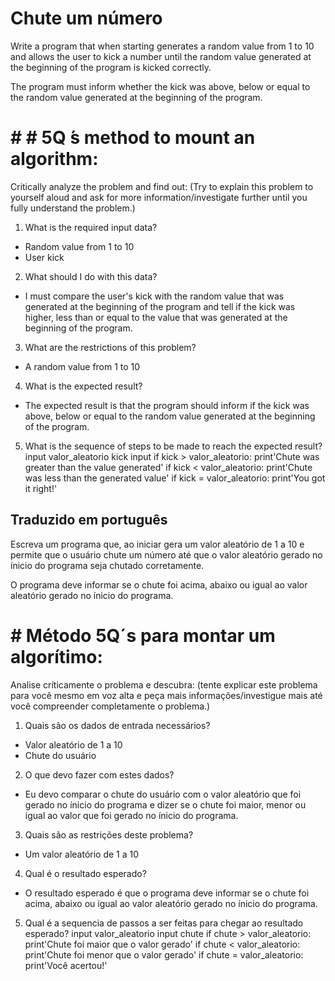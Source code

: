 <h1>Chute um número</h1>


Write a program that when starting generates a random value from 1 to 10 and allows the user to kick a number until the random value generated at the beginning of the program is kicked correctly.

The program must inform whether the kick was above, below or equal to the random value generated at the beginning of the program.

# # # 5Q ́s method to mount an algorithm:

Critically analyze the problem and find out:
(Try to explain this problem to yourself aloud and ask for more information/investigate further until you fully understand the problem.)

1. What is the required input data?
- Random value from 1 to 10
- User kick
2. What should I do with this data?
- I must compare the user's kick with the random value that was generated at the beginning of the program and tell if the kick was higher, less than or equal to the value that was generated at the beginning of the program.
3. What are the restrictions of this problem?
- A random value from 1 to 10
4. What is the expected result?
- The expected result is that the program should inform if the kick was above, below or equal to the random value generated at the beginning of the program.
5. What is the sequence of steps to be made to reach the expected result?
input valor_aleatorio
kick input
if kick > valor_aleatorio:
  print'Chute was greater than the value generated'
if kick < valor_aleatorio:
  print'Chute was less than the generated value'
if kick = valor_aleatorio:
  print'You got it right!'


<h2>Traduzido em português</h2>

Escreva um programa que, ao iniciar gera um valor aleatório de 1 a 10 e permite que o usuário chute um número até que o valor aleatório gerado no ínicio do programa seja chutado corretamente.

O programa deve informar se o chute foi acima, abaixo ou igual ao valor aleatório gerado no ínicio do programa.

# # Método 5Q´s para montar um algorítimo:

Analise críticamente o problema e descubra:
(tente explicar este problema para você mesmo em voz alta e peça mais informações/investigue mais até você compreender completamente o problema.)

1. Quais são os dados de entrada necessários?
- Valor aleatório de 1 a 10
- Chute do usuário
2. O que devo fazer com estes dados?
- Eu devo comparar o chute do usuário com o valor aleatório que foi gerado no ínicio do programa e dizer se o chute foi maior, menor ou igual ao valor que foi gerado no ínicio do programa.
3. Quais são as restrições deste problema?
- Um valor aleatório de 1 a 10
4. Qual é o resultado esperado?
- O resultado esperado é que o programa deve informar se o chute foi acima, abaixo ou igual ao valor aleatório gerado no ínicio do programa.
5. Qual é a sequencia de passos a ser feitas para chegar ao resultado esperado?
input valor_aleatorio
input chute
if chute > valor_aleatorio:
  print'Chute foi maior que o valor gerado'
if chute < valor_aleatorio:
  print'Chute foi menor que o valor gerado'
if chute = valor_aleatorio:
  print'Você acertou!'
